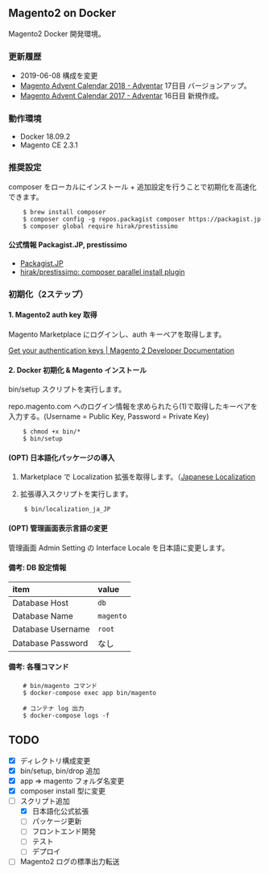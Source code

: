 ## Magento2 on Docker
Magento2 Docker 開発環境。

### 更新履歴
- 2019-06-08 構成を変更
- [Magento Advent Calendar 2018 - Adventar](https://adventar.org/calendars/3176) 17日目 バージョンアップ。
- [Magento Advent Calendar 2017 - Adventar](https://adventar.org/calendars/2349) 16日目 新規作成。

### 動作環境
- Docker 18.09.2
- Magento CE 2.3.1

### 推奨設定
composer をローカルにインストール + 追加設定を行うことで初期化を高速化できます。

        $ brew install composer
        $ composer config -g repos.packagist composer https://packagist.jp
        $ composer global require hirak/prestissimo

#### 公式情報 Packagist.JP, prestissimo
- [Packagist.JP](https://packagist.jp/)
- [hirak/prestissimo: composer parallel install plugin](https://github.com/hirak/prestissimo)

### 初期化（2ステップ）
#### 1. Magento2 auth key 取得
Magento Marketplace にログインし、auth キーペアを取得します。

[Get your authentication keys | Magento 2 Developer Documentation](https://devdocs.magento.com/guides/v2.3/install-gde/prereq/connect-auth.html)

#### 2. Docker 初期化 & Magento インストール
bin/setup スクリプトを実行します。

repo.magento.com へのログイン情報を求められたら(1)で取得したキーペアを入力する。(Username = Public Key, Password = Private Key)

        $ chmod +x bin/*
        $ bin/setup

#### (OPT) 日本語化パッケージの導入

1. Marketplace で Localization 拡張を取得します。（[Japanese Localization](https://marketplace.magento.com/community-engineering-japan-common.html)
2. 拡張導入スクリプトを実行します。

        $ bin/localization_ja_JP

#### (OPT) 管理画面表示言語の変更
管理画面 Admin Setting の Interface Locale を日本語に変更します。

#### 備考: DB 設定情報

| item | value |
|:--|:--|
| Database Host | `db` |
| Database Name | `magento` |
| Database Username | `root` |
| Database Password | なし |

#### 備考: 各種コマンド

        # bin/magento コマンド
        $ docker-compose exec app bin/magento

        # コンテナ log 出力
        $ docker-compose logs -f

## TODO
- [x] ディレクトリ構成変更
- [x] bin/setup, bin/drop 追加
- [x] app => magento フォルダ名変更
- [x] composer install 型に変更
- [ ] スクリプト追加
    - [x] 日本語化公式拡張
    - [ ] パッケージ更新
    - [ ] フロントエンド開発
    - [ ] テスト
    - [ ] デプロイ
- [ ] Magento2 ログの標準出力転送